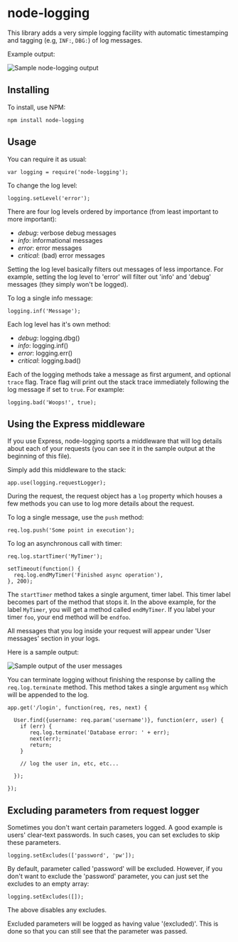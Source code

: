 # node-logging

This library adds a very simple logging facility with automatic timestamping
and tagging (e.g, ``INF:``, ``DBG:``) of log messages.

Example output:

![Sample node-logging output](https://github.com/HerdHound/node-logging/raw/master/sample.jpg)

## Installing

To install, use NPM:

    npm install node-logging

## Usage

You can require it as usual:

    var logging = require('node-logging');

To change the log level:

    logging.setLevel('error');

There are four log levels ordered by importance (from least important to more
important):

 + _debug_: verbose debug messages
 + _info_: informational messages
 + _error_: error messages
 + _critical_: (bad) error messages

Setting the log level basically filters out messages of less importance. For
example, setting the log level to 'error' will filter out 'info' and 'debug'
messages (they simply won't be logged).

To log a single info message:

    logging.inf('Message');

Each log level has it's own method:

 + _debug_: logging.dbg()
 + _info_: logging.inf()
 + _error_: logging.err()
 + _critical_: logging.bad()

Each of the logging methods take a message as first argument, and optional
``trace`` flag. Trace flag will print out the stack trace immediately following
the log message if set to ``true``. For example:

    logging.bad('Woops!', true);

## Using the Express middleware

If you use Express, node-logging sports a middleware that will log details
about each of your requests (you can see it in the sample output at the
beginning of this file).

Simply add this middleware to the stack:

    app.use(logging.requestLogger);

During the request, the request object has a ``log`` property which houses a
few methods you can use to log more details about the request.

To log a single message, use the ``push`` method:

    req.log.push('Some point in execution');

To log an asynchronous call with timer:

    req.log.startTimer('MyTimer');

    setTimeout(function() {
      req.log.endMyTimer('Finished async operation'),
    }, 200);

The ``startTimer`` method takes a single argument, timer label. This timer
label becomes part of the method that stops it. In the above example, for the
label ``MyTimer``, you will get a method called ``endMyTimer``. If you label
your timer ``foo``, your end method will be ``endfoo``.

All messages that you log inside your request will appear under 'User messages'
section in your logs.

Here is a sample output:

![Sample output of the user messages](https://github.com/HerdHound/node-logging/raw/master/user_messages.jpg)

You can terminate logging without finishing the response by calling the
``req.log.terminate`` method. This method takes a single argument ``msg`` which
will be appended to the log.

    app.get('/login', function(req, res, next) {

      User.find({username: req.param('username')}, function(err, user) {
        if (err) {
           req.log.terminate('Database error: ' + err);
           next(err);
           return;
        }

        // log the user in, etc, etc...

      });

    });

## Excluding parameters from request logger

Sometimes you don't want certain parameters logged. A good example is users'
clear-text passwords. In such cases, you can set excludes to skip these 
parameters.

    logging.setExcludes(['password', 'pw']);

By default, parameter called 'password' will be excluded. However, if you don't
want to exclude the 'password' parameter, you can just set the excludes to an
empty array:

    logging.setExcludes([]);

The above disables any excludes.

Excluded parameters will be logged as having value '(excluded)'. This is done
so that you can still see that the parameter was passed.
